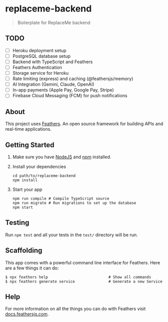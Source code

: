 # replaceme-backend

> Boilerplate for ReplaceMe backend

## TODO

- [ ] Heroku deployment setup
- [ ] PostgreSQL database setup
- [ ] Backend with TypeScript and Feathers
- [ ] Feathers Authentication
- [ ] Storage service for Heroku
- [ ] Rate limiting (express) and caching (@feathersjs/memory)
- [ ] AI Integration (Gemini, Claude, OpenAI)
- [ ] In-app payments (Apple Pay, Google Pay, Stripe)
- [ ] Firebase Cloud Messaging (FCM) for push notifications

## About

This project uses [Feathers](http://feathersjs.com). An open source framework for building APIs and real-time applications.

## Getting Started

1. Make sure you have [NodeJS](https://nodejs.org/) and [npm](https://www.npmjs.com/) installed.
2. Install your dependencies

   ```
   cd path/to/replaceme-backend
   npm install
   ```

3. Start your app

   ```
   npm run compile # Compile TypeScript source
   npm run migrate # Run migrations to set up the database
   npm start
   ```

## Testing

Run `npm test` and all your tests in the `test/` directory will be run.

## Scaffolding

This app comes with a powerful command line interface for Feathers. Here are a few things it can do:

```
$ npx feathers help                           # Show all commands
$ npx feathers generate service               # Generate a new Service
```

## Help

For more information on all the things you can do with Feathers visit [docs.feathersjs.com](http://docs.feathersjs.com).
